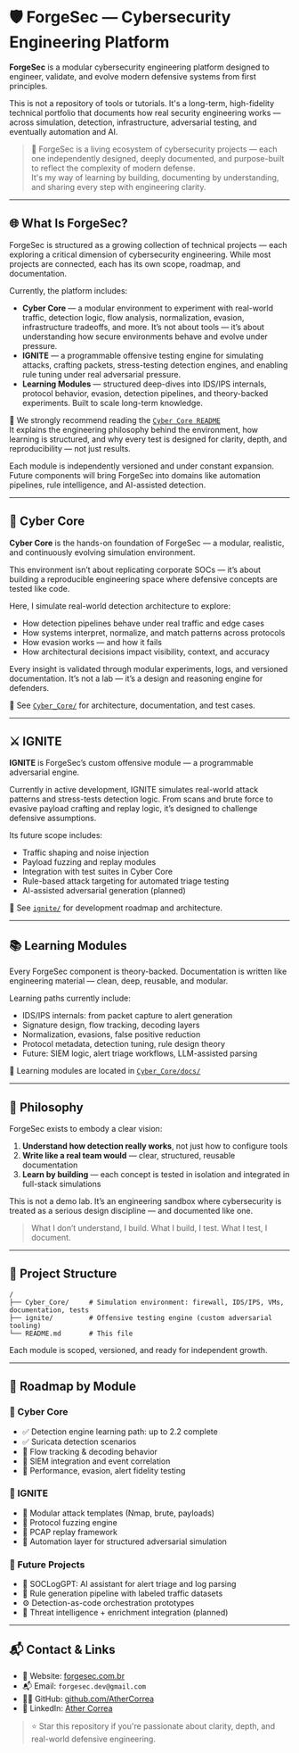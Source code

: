 # 🛡️ ForgeSec — Cybersecurity Engineering Platform

**ForgeSec** is a modular cybersecurity engineering platform designed to engineer, validate, and evolve modern defensive systems from first principles.

This is not a repository of tools or tutorials. It's a long-term, high-fidelity technical portfolio that documents how real security engineering works — across simulation, detection, infrastructure, adversarial testing, and eventually automation and AI.

> 🧠 ForgeSec is a living ecosystem of cybersecurity projects — each one independently designed, deeply documented, and purpose-built to reflect the complexity of modern defense.  
> It's my way of learning by building, documenting by understanding, and sharing every step with engineering clarity.

---

## 🌐 What Is ForgeSec?

ForgeSec is structured as a growing collection of technical projects — each exploring a critical dimension of cybersecurity engineering. While most projects are connected, each has its own scope, roadmap, and documentation.

Currently, the platform includes:

- **Cyber Core** — a modular environment to experiment with real-world traffic, detection logic, flow analysis, normalization, evasion, infrastructure tradeoffs, and more. It’s not about tools — it’s about understanding how secure environments behave and evolve under pressure.
- **IGNITE** — a programmable offensive testing engine for simulating attacks, crafting packets, stress-testing detection engines, and enabling rule tuning under real adversarial pressure.
- **Learning Modules** — structured deep-dives into IDS/IPS internals, protocol behavior, evasion, detection pipelines, and theory-backed experiments. Built to scale long-term knowledge.

📌 We strongly recommend reading the [`Cyber Core README`](./Cyber_Core/README.md)  
It explains the engineering philosophy behind the environment, how learning is structured, and why every test is designed for clarity, depth, and reproducibility — not just results.

Each module is independently versioned and under constant expansion. Future components will bring ForgeSec into domains like automation pipelines, rule intelligence, and AI-assisted detection.

---

## 🧱 Cyber Core

**Cyber Core** is the hands-on foundation of ForgeSec — a modular, realistic, and continuously evolving simulation environment.

This environment isn’t about replicating corporate SOCs — it’s about building a reproducible engineering space where defensive concepts are tested like code.

Here, I simulate real-world detection architecture to explore:

- How detection pipelines behave under real traffic and edge cases  
- How systems interpret, normalize, and match patterns across protocols  
- How evasion works — and how it fails  
- How architectural decisions impact visibility, context, and accuracy  

Every insight is validated through modular experiments, logs, and versioned documentation. It’s not a lab — it’s a design and reasoning engine for defenders.

📂 See [`Cyber_Core/`](./Cyber_Core) for architecture, documentation, and test cases.

---

## ⚔️ IGNITE

**IGNITE** is ForgeSec’s custom offensive module — a programmable adversarial engine.

Currently in active development, IGNITE simulates real-world attack patterns and stress-tests detection logic. From scans and brute force to evasive payload crafting and replay logic, it’s designed to challenge defensive assumptions.

Its future scope includes:

- Traffic shaping and noise injection  
- Payload fuzzing and replay modules  
- Integration with test suites in Cyber Core  
- Rule-based attack targeting for automated triage testing  
- AI-assisted adversarial generation (planned)

📂 See [`ignite/`](./ignite) for development roadmap and architecture.

---

## 📚 Learning Modules

Every ForgeSec component is theory-backed. Documentation is written like engineering material — clean, deep, reusable, and modular.

Learning paths currently include:

- IDS/IPS internals: from packet capture to alert generation  
- Signature design, flow tracking, decoding layers  
- Normalization, evasions, false positive reduction  
- Protocol metadata, detection tuning, rule design theory  
- Future: SIEM logic, alert triage workflows, LLM-assisted parsing

📂 Learning modules are located in [`Cyber_Core/docs/`](./Cyber_Core/docs)

---

## 🧬 Philosophy

ForgeSec exists to embody a clear vision:

1. **Understand how detection really works**, not just how to configure tools  
2. **Write like a real team would** — clear, structured, reusable documentation  
3. **Learn by building** — each concept is tested in isolation and integrated in full-stack simulations  

This is not a demo lab. It’s an engineering sandbox where cybersecurity is treated as a serious design discipline — and documented like one.

> What I don’t understand, I build. What I build, I test. What I test, I document.

---

## 📁 Project Structure

```text
/
├── Cyber_Core/     # Simulation environment: firewall, IDS/IPS, VMs, documentation, tests
├── ignite/         # Offensive testing engine (custom adversarial tooling)
└── README.md       # This file
```

Each module is scoped, versioned, and ready for independent growth.

---

## 🧭 Roadmap by Module

### 🔷 Cyber Core

- ✅ Detection engine learning path: up to 2.2 complete  
- ✅ Suricata detection scenarios  
- 🔄 Flow tracking & decoding behavior  
- 🔄 SIEM integration and event correlation  
- 🧪 Performance, evasion, alert fidelity testing

### 🔷 IGNITE

- 🔄 Modular attack templates (Nmap, brute, payloads)  
- 🔄 Protocol fuzzing engine  
- 🔄 PCAP replay framework  
- 🔄 Automation layer for structured adversarial simulation

### 🔷 Future Projects

- 🔬 SOCLogGPT: AI assistant for alert triage and log parsing  
- 🤖 Rule generation pipeline with labeled traffic datasets  
- ⚙️ Detection-as-code orchestration prototypes  
- 📡 Threat intelligence + enrichment integration (planned)

---

## 📬 Contact & Links

- 🔗 Website: [forgesec.com.br](https://forgesec.com.br)  
- 📬 Email: `forgesec.dev@gmail.com`  
- 🧑‍💻 GitHub: [github.com/AtherCorrea](https://github.com/AtherCorrea)  
- 💼 LinkedIn: [Ather Correa](https://www.linkedin.com/in/athercorrea)

> ⭐ Star this repository if you're passionate about clarity, depth, and real-world defensive engineering.
